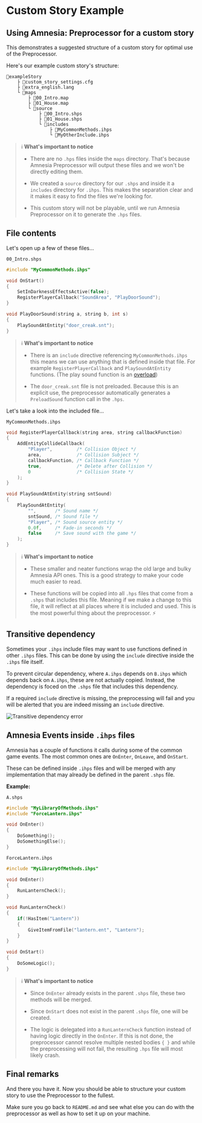 # Custom Story Example
## Using Amnesia: Preprocessor for a custom story

This demonstrates a suggested structure of a custom story for optimal use of the Preprocessor.

Here's our example custom story's structure:
```
📁exampleStory
    ├ 📄custom_story_settings.cfg
    ├ 📄extra_english.lang
    └ 📁maps
        ├ 📄00_Intro.map
        ├ 📄01_House.map
        └ 📁source
            ├ 📄00_Intro.shps
            ├ 📄01_House.shps
            └ 📁includes
                ├ 📄MyCommonMethods.ihps
                └ 📄MyOtherInclude.ihps
```

>ℹ **What's important to notice**
>
> * There are no `.hps` files inside the `maps` directory. That's because Amnesia Preprocessor will output these files and we won't be directly editing them.
>
>* We created a `source` directory for our `.shps` and inside it a `includes` directory for `.ihps`. This makes the separation clear and it makes it easy to find the files we're looking for.
>
>* This custom story will not be playable, until we run Amnesia Preprocessor on it to generate the `.hps` files.

## File contents

Let's open up a few of these files...

`00_Intro.shps`
```cpp
#include "MyCommonMethods.ihps"

void OnStart()
{
    SetInDarknessEffectsActive(false);
    RegisterPlayerCallback("SoundArea", "PlayDoorSound");
}

void PlayDoorSound(string a, string b, int s)
{
    PlaySoundAtEntity("door_creak.snt");
}
```

> ℹ **What's important to notice**
> 
> * There is an `include` directive referencing `MyCommonMethods.ihps` this means we can use anything that is defined inside that file. For example `RegisterPlayerCallback` and `PlaySoundAtEntity` functions. (The play sound function is an [overload](https://en.wikibooks.org/wiki/Computer_Programming/Function_overloading))
>
> * The `door_creak.snt` file is not preloaded. Because this is an explicit use, the preprocessor automatically generates a `PreloadSound` function call in the `.hps`.

Let's take a look into the included file...

`MyCommonMethods.ihps`
```cpp
void RegisterPlayerCallback(string area, string callbackFunction)
{
    AddEntityCollideCallback(
        "Player",         /* Collision Object */
        area,             /* Collision Subject */
        callbackFunction, /* Callback Function */
        true,             /* Delete after Collision */
        0                 /* Collision State */
    );
}

void PlaySoundAtEntity(string sntSound)
{
    PlaySoundAtEntity(
        "",       /* Sound name */
        sntSound, /* Sound file */ 
        "Player", /* Sound source entity */
        0.0f,     /* Fade-in seconds */
        false     /* Save sound with the game */
    );
}
```

> ℹ **What's important to notice**
>
> * These smaller and neater functions wrap the old large and bulky Amnesia API ones. This is a good strategy to make your code much easier to read.
>
> * These functions will be copied into all `.hps` files that come from a `.shps` that includes this file. Meaning if we make a change to this file, it will reflect at all places where it is included and used. This is the most powerful thing about the preprocessor. ⚡

## Transitive dependency

Sometimes your `.ihps` include files may want to use functions defined in other `.ihps` files. This can be done by using the `include` directive inside the `.ihps` file itself.

To prevent circular dependency, where `A.ihps` depends on `B.ihps` which depends back on `A.ihps`, these are not actually copied. Instead, the dependency is foced on the `.shps` file that includes this dependency.

If a required `include` directive is missing, the preprocessing will fail and you will be alerted that you are indeed missing an `include` directive.

![Transitive dependency error](https://i.imgur.com/U9NpyuI.png)

## Amnesia Events inside `.ihps` files

Amnesia has a couple of functions it calls during some of the common game events. The most common ones are `OnEnter`, `OnLeave`, and `OnStart`.

These can be defined inside `.ihps` files and will be merged with any implementation that may already be defined in the parent `.shps` file.

**Example:**

`A.shps`
```cpp
#include "MyLibraryOfMethods.ihps"
#include "ForceLantern.ihps"

void OnEnter()
{
    DoSomething();
    DoSomethingElse();
}
```

`ForceLantern.ihps`
```cpp
#include "MyLibraryOfMethods.ihps"

void OnEnter()
{
    RunLanternCheck();
}

void RunLanternCheck()
{
    if(!HasItem("Lantern"))
    {
        GiveItemFromFile("lantern.ent", "Lantern");
    }
}

void OnStart()
{
    DoSomeLogic();
}
```

> ℹ **What's important to notice**
>
> * Since `OnEnter` already exists in the parent `.shps` file, these two methods will be merged.
>
> * Since `OnStart` does not exist in the parent `.shps` file, one will be created.
>
> * The logic is delegated into a `RunLanternCheck` function instead of having logic directly in the `OnEnter`. If this is not done, the preprocessor cannot resolve multiple nested bodies `{ }` and while the preprocessing will not fail, the resulting `.hps` file will most likely crash.

## Final remarks

And there you have it. Now you should be able to structure your custom story to use the Preprocessor to the fullest.

Make sure you go back to `README.md` and see what else you can do with the preprocessor as well as how to set it up on your machine.

